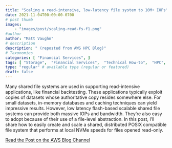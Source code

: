 ```yaml
---
title: "Scaling a read-intensive, low-latency file system to 10M+ IOPs"
date: 2021-11-04T00:00:00-0700
# post thumb
images:
    - "images/post/scaling-read-fs-f1.png"
#author
author: "Matt Vaughn"
# description
description: " (reposted from AWS HPC Blog)"
# Taxonomies
categories: [ "Financial Services", ]
tags: [ "Storage",  "Financial Services",  "Technical How-to",  "HPC",  "Best Practices",  "EC2",  "hpcblog", ]
type: "regular" # available type (regular or featured)
draft: false
---
```


Many shared file systems are used in supporting read-intensive applications, like financial backtesting. These applications typically exploit copies of datasets whose authoritative copy resides somewhere else. For small datasets, in-memory databases and caching techniques can yield impressive results. However, low latency flash-based scalable shared file systems can provide both massive IOPs and bandwidth. They’re also easy to adopt because of their use of a file-level abstraction. In this post, I’ll share how to easily create and scale a shared, distributed POSIX compatible file system that performs at local NVMe speeds for files opened read-only.

<a href="https://aws.amazon.com/blogs/hpc/scaling-a-read-intensive-low-latency-file-system-to-10m-iops/" class="btn btn-primary btn-lg active" role="button" aria-pressed="true" style="margin-top: 8px;">Read the Post on the AWS Blog Channel</a>